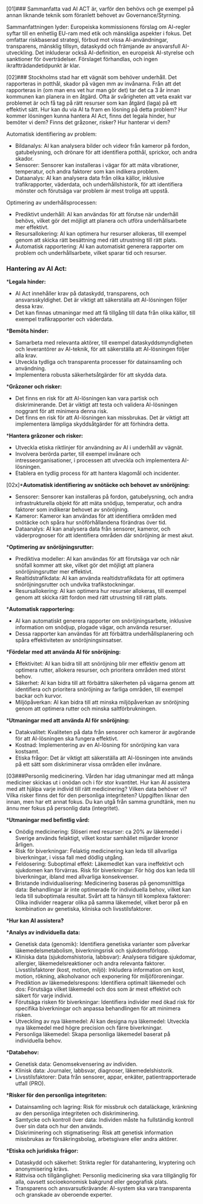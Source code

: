 [01]### Sammanfatta vad AI ACT är, varför den behövs och ge exempel på annan liknande teknik som föranlett behovet av Governance/Styrning.

Sammanfattningen lyder: 
Europeiska kommissionens förslag om AI-regler syftar till en enhetlig EU-ram med etik och mänskliga aspekter i fokus. Det omfattar riskbaserad strategi, förbud mot vissa AI-användningar, transparens, mänsklig tillsyn, dataskydd och främjande av ansvarsfull AI-utveckling. Det inkluderar också AI-definition, en europeisk AI-styrelse och sanktioner för överträdelser. Förslaget förhandlas, och ingen ikraftträdandetidpunkt är klar.

[02]### Stockholms stad har ett vägnät som behöver underhåll. Det rapporteras in potthål, skador på vägen mm av invånarna. Från att det rapporteras in (om man ens vet hur man gör det) tar det ca 3 år innan kommunen kan planera in en åtgärd. Ofta är svårigheten att veta exakt var problemet är och få tag på rätt resurser som kan åtgärd (laga) på ett effektivt sätt. Hur kan du via AI ta fram en lösning på detta problem? Hur kommer lösningen kunna hantera AI Act, finns det legala hinder, hur bemöter vi dem? Finns det gråzoner, risker? Hur hanterar vi dem?

Automatisk identifiering av problem:
- Bildanalys: AI kan analysera bilder och videor från kameror på fordon, gatubelysning, och drönare för att identifiera potthål,        sprickor, och andra skador.
- Sensorer: Sensorer kan installeras i vägar för att mäta vibrationer, temperatur, och andra faktorer som kan indikera problem.
- Dataanalys: AI kan analysera data från olika källor, inklusive trafikrapporter, väderdata, och underhållshistorik, för att identifiera mönster och förutsäga var problem är mest troliga att uppstå.

Optimering av underhållsprocessen:
- Prediktivt underhåll: AI kan användas för att förutse när underhåll behövs, vilket gör det möjligt att planera och utföra underhållsarbete mer effektivt.
- Resursallokering: AI kan optimera hur resurser allokeras, till exempel genom att skicka rätt besättning med rätt utrustning till rätt plats.
- Automatisk rapportering: AI kan automatiskt generera rapporter om problem och underhållsarbete, vilket sparar tid och resurser.

### Hantering av AI Act:

***Legala hinder:**

- AI Act innehåller krav på dataskydd, transparens, och ansvarsskyldighet. Det är viktigt att säkerställa att AI-lösningen följer dessa krav.
- Det kan finnas utmaningar med att få tillgång till data från olika källor, till exempel trafikrapporter och väderdata.

***Bemöta hinder:**

- Samarbeta med relevanta aktörer, till exempel dataskyddsmyndigheten och leverantörer av AI-teknik, för att säkerställa att AI-lösningen följer alla krav.
- Utveckla tydliga och transparenta processer för datainsamling och användning.
- Implementera robusta säkerhetsåtgärder för att skydda data.

***Gråzoner och risker:**

- Det finns en risk för att AI-lösningen kan vara partisk och diskriminerande. Det är viktigt att testa och validera AI-lösningen noggrant för att minimera denna risk.
- Det finns en risk för att AI-lösningen kan missbrukas. Det är viktigt att implementera lämpliga skyddsåtgärder för att förhindra detta.

***Hantera gråzoner och risker:**

- Utveckla etiska riktlinjer för användning av AI i underhåll av vägnät.
- Involvera berörda parter, till exempel invånare och intresseorganisationer, i processen att utveckla och implementera AI-lösningen.
- Etablera en tydlig process för att hantera klagomål och incidenter.

[02x]***Automatisk identifiering av snötäcke och behovet av snöröjning:**

- Sensorer: Sensorer kan installeras på fordon, gatubelysning, och andra infrastrukturella objekt för att mäta snödjup, temperatur, och andra faktorer som indikerar behovet av snöröjning.
- Kameror: Kameror kan användas för att identifiera områden med snötäcke och spåra hur snöförhållandena förändras över tid.
- Dataanalys: AI kan analysera data från sensorer, kameror, och väderprognoser för att identifiera områden där snöröjning är mest akut.

***Optimering av snöröjningsrutter:**

- Prediktiva modeller: AI kan användas för att förutsäga var och när snöfall kommer att ske, vilket gör det möjligt att planera snöröjningsrutter mer effektivt.
- Realtidstrafikdata: AI kan använda realtidstrafikdata för att optimera snöröjningsrutter och undvika trafikstockningar.
- Resursallokering: AI kan optimera hur resurser allokeras, till exempel genom att skicka rätt fordon med rätt utrustning till rätt plats.

***Automatisk rapportering:**

- AI kan automatiskt generera rapporter om snöröjningsarbete, inklusive information om snödjup, plogade vägar, och använda resurser.
- Dessa rapporter kan användas för att förbättra underhållsplanering och spåra effektiviteten av snöröjningsinsatser.

***Fördelar med att använda AI för snöröjning:**

- Effektivitet: AI kan bidra till att snöröjning blir mer effektiv genom att optimera rutter, allokera resurser, och prioritera områden med störst behov.
- Säkerhet: AI kan bidra till att förbättra säkerheten på vägarna genom att identifiera och prioritera snöröjning av farliga områden, till exempel backar och kurvor.
- Miljöpåverkan: AI kan bidra till att minska miljöpåverkan av snöröjning genom att optimera rutter och minska saltförbrukningen.

***Utmaningar med att använda AI för snöröjning:**

- Datakvalitet: Kvaliteten på data från sensorer och kameror är avgörande för att AI-lösningen ska fungera effektivt.
- Kostnad: Implementering av en AI-lösning för snöröjning kan vara kostsamt.
- Etiska frågor: Det är viktigt att säkerställa att AI-lösningen inte används på ett sätt som diskriminerar vissa områden eller invånare.

[03###Personlig medicinering. Vården har idag utmaningar med att många mediciner skickas ut i onödan och i för stor kvantitet. Hur kan AI assistera med att hjälpa varje individ till rätt medicinering? Vilken data behöver vi? Vilka risker finns det för den personliga integriteten?
Uppgiften liknar den innan, men har ett annat fokus. Du kan utgå från samma grundtänk, men nu ännu mer fokus på personlig data (integritet).

***Utmaningar med befintlig vård:**

- Onödig medicinering: Slöseri med resurser: ca 20% av läkemedel i Sverige används felaktigt, vilket kostar samhället miljarder kronor årligen.
- Risk för biverkningar: Felaktig medicinering kan leda till allvarliga biverkningar, i vissa fall med dödlig utgång.
- Feldosering: Suboptimal effekt: Läkemedlet kan vara ineffektivt och sjukdomen kan förvärras. Risk för biverkningar: För hög dos kan leda till biverkningar, ibland med allvarliga konsekvenser.
- Bristande individualisering: Medicinering baseras på genomsnittliga data: Behandlingar är inte optimerade för individuella behov, vilket kan leda till suboptimala resultat.
  Svårt att ta hänsyn till komplexa faktorer: Olika individer reagerar olika på samma läkemedel, vilket beror på en kombination av genetiska, kliniska och livsstilsfaktorer.

***Hur kan AI assistera?**

***Analys av individuella data:**
- Genetisk data (genomik): Identifiera genetiska varianter som påverkar läkemedelsmetabolism, biverkningsrisk och sjukdomsförlopp.
- Kliniska data (sjukdomshistoria, labbsvar): Analysera tidigare sjukdomar, allergier, läkemedelsreaktioner och andra relevanta faktorer. Livsstilsfaktorer (kost, motion, miljö): Inkludera information om kost, motion, rökning, alkoholvanor och exponering för miljöföroreningar.
- Prediktion av läkemedelsrespons: Identifiera optimalt läkemedel och dos: Förutsäga vilket läkemedel och dos som är mest effektivt och säkert för varje individ.
- Förutsäga risken för biverkningar: Identifiera individer med ökad risk för specifika biverkningar och anpassa behandlingen för att minimera risken.
- Utveckling av nya läkemedel: AI kan designa nya läkemedel: Utveckla nya läkemedel med högre precision och färre biverkningar.
- Personliga läkemedel: Skapa personliga läkemedel baserat på individuella behov.

***Databehov:**
- Genetisk data: Genomsekvensering av individen.
- Klinisk data: Journaler, labbsvar, diagnoser, läkemedelshistorik.
- Livsstilsfaktorer: Data från sensorer, appar, enkäter, patientrapporterade utfall (PRO).

***Risker för den personliga integriteten:**

- Datainsamling och lagring: Risk för missbruk och dataläckage, kränkning av den personliga integriteten och diskriminering.
- Samtycke och kontroll över data: Individen måste ha fullständig kontroll över sin data och hur den används.
- Diskriminering och stigmatisering: Risk att genetisk information missbrukas av försäkringsbolag, arbetsgivare eller andra aktörer.

***Etiska och juridiska frågor:**

- Dataskydd och säkerhet: Strikta regler för datahantering, kryptering och anonymisering krävs.
- Rättvisa och tillgänglighet: Personlig medicinering ska vara tillgänglig för alla, oavsett socioekonomisk bakgrund eller geografisk plats.
- Transparens och ansvarsutkrävande: AI-system ska vara transparenta och granskade av oberoende experter.
